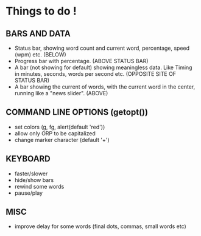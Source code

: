 # Things to do !

## BARS AND DATA

* Status bar, showing word count and current word, percentage, speed (wpm) etc. (BELOW)
* Progress bar with percentage. (ABOVE STATUS BAR)
* A bar (not showing for default) showing meaningless data. Like Timing in minutes, seconds, words per second etc. (OPPOSITE SITE OF STATUS BAR)
* A bar showing the current of words, with the current word in the center, running like a "news slider". (ABOVE)

## COMMAND LINE OPTIONS (getopt())

* set colors (g, fg, alert(default 'red'))
* allow only ORP to be capitalized
* change marker character (default '+')

## KEYBOARD

* faster/slower
* hide/show bars
* rewind some words
* pause/play

## MISC

* improve delay for some words (final dots, commas, small words etc)
